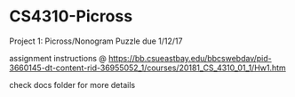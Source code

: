 # CS4310-Picross
Project 1: Picross/Nonogram Puzzle
due 1/12/17

assignment instructions @ https://bb.csueastbay.edu/bbcswebdav/pid-3660145-dt-content-rid-36955052_1/courses/20181_CS_4310_01_1/Hw1.htm

check docs folder for more details
